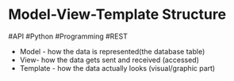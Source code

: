 # Model-View-Template Structure
#API #Python #Programming #REST

- Model - how the data is represented(the database table)
- View- how the data gets sent and received (accessed)
- Template - how the data actually looks (visual/graphic part)